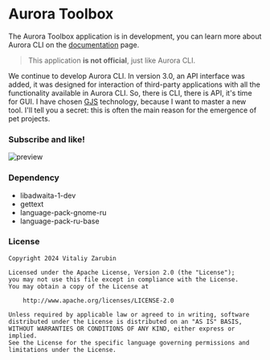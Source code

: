 # Aurora Toolbox

The Aurora Toolbox application is in development, you can learn more about Aurora CLI on the [documentation](https://keygenqt.github.io/aurora-cli/) page.

> This application **is not official**, just like Aurora CLI.

We continue to develop Aurora CLI. In version 3.0, an API interface was added, it was designed for interaction of third-party applications with all the functionality available in Aurora CLI. So, there is CLI, there is API, it's time for GUI. I have chosen [GJS](https://gjs.guide/) technology, because I want to master a new tool. I'll tell you a secret: this is often the main reason for the emergence of pet projects.

### Subscribe and like!

![preview](https://github.com/keygenqt/aurora-toolbox/blob/main/files/preview3.png?raw=true&v=1)

### Dependency

- libadwaita-1-dev
- gettext
- language-pack-gnome-ru
- language-pack-ru-base

### License

```
Copyright 2024 Vitaliy Zarubin

Licensed under the Apache License, Version 2.0 (the "License");
you may not use this file except in compliance with the License.
You may obtain a copy of the License at

    http://www.apache.org/licenses/LICENSE-2.0

Unless required by applicable law or agreed to in writing, software
distributed under the License is distributed on an "AS IS" BASIS,
WITHOUT WARRANTIES OR CONDITIONS OF ANY KIND, either express or implied.
See the License for the specific language governing permissions and
limitations under the License.
```
